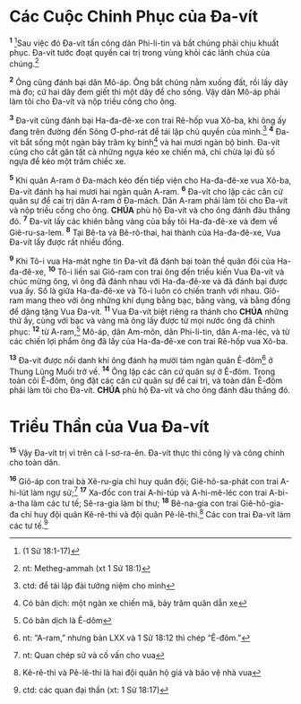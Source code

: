 # Các Cuộc Chinh Phục của Đa-vít
<sup><b>1</b></sup> [^1@-83b4c292-4921-4d71-a9ec-015deacdbd74]Sau việc đó Đa-vít tấn công dân Phi-li-tin và bắt chúng phải chịu khuất phục. Đa-vít tước đoạt quyền cai trị trong vùng khỏi các lãnh chúa của chúng.[^1-83b4c292-4921-4d71-a9ec-015deacdbd74]

<sup><b>2</b></sup> Ông cũng đánh bại dân Mô-áp. Ông bắt chúng nằm xuống đất, rồi lấy dây mà đo; cứ hai dây đem giết thì một dây để cho sống. Vậy dân Mô-áp phải làm tôi cho Đa-vít và nộp triều cống cho ông.

<sup><b>3</b></sup> Đa-vít cũng đánh bại Ha-đa-đê-xe con trai Rê-hốp vua Xô-ba, khi ông ấy đang trên đường đến Sông Ơ-phơ-rát để tái lập chủ quyền của mình.[^2-83b4c292-4921-4d71-a9ec-015deacdbd74] <sup><b>4</b></sup> Đa-vít bắt sống một ngàn bảy trăm kỵ binh[^3-83b4c292-4921-4d71-a9ec-015deacdbd74] và hai mươi ngàn bộ binh. Đa-vít cũng cho cắt gân tất cả những ngựa kéo xe chiến mã, chỉ chừa lại đủ số ngựa để kéo một trăm chiếc xe.

<sup><b>5</b></sup> Khi quân A-ram ở Đa-mách kéo đến tiếp viện cho Ha-đa-đê-xe vua Xô-ba, Đa-vít đánh hạ hai mươi hai ngàn quân A-ram. <sup><b>6</b></sup> Đa-vít cho lập các căn cứ quân sự để cai trị dân A-ram ở Đa-mách. Dân A-ram phải làm tôi cho Đa-vít và nộp triều cống cho ông. **CHÚA** phù hộ Đa-vít và cho ông đánh đâu thắng đó. <sup><b>7</b></sup> Đa-vít lấy các khiên bằng vàng của bầy tôi Ha-đa-đê-xe và đem về Giê-ru-sa-lem. <sup><b>8</b></sup> Tại Bê-ta và Bê-rô-thai, hai thành của Ha-đa-đê-xe, Vua Đa-vít lấy được rất nhiều đồng.

<sup><b>9</b></sup> Khi Tô-i vua Ha-mát nghe tin Đa-vít đã đánh bại toàn thể quân đội của Ha-đa-đê-xe, <sup><b>10</b></sup> Tô-i liền sai Giô-ram con trai ông đến triều kiến Vua Đa-vít và chúc mừng ông, vì ông đã đánh nhau với Ha-đa-đê-xe và đã đánh bại được vua ấy. Số là giữa Ha-đa-đê-xe và Tô-i luôn có chiến tranh với nhau. Giô-ram mang theo với ông những khí dụng bằng bạc, bằng vàng, và bằng đồng để dâng tặng Vua Đa-vít. <sup><b>11</b></sup> Vua Đa-vít biệt riêng ra thánh cho **CHÚA** những thứ ấy, cùng với bạc và vàng mà ông lấy được từ mọi nước ông đã chinh phục: <sup><b>12</b></sup> từ A-ram,[^4-83b4c292-4921-4d71-a9ec-015deacdbd74] Mô-áp, dân Am-môn, dân Phi-li-tin, dân A-ma-léc, và từ các chiến lợi phẩm ông đã lấy của Ha-đa-đê-xe con trai Rê-hốp vua Xô-ba.

<sup><b>13</b></sup> Đa-vít được nổi danh khi ông đánh hạ mười tám ngàn quân Ê-đôm[^5-83b4c292-4921-4d71-a9ec-015deacdbd74] ở Thung Lũng Muối trở về. <sup><b>14</b></sup> Ông lập các căn cứ quân sự ở Ê-đôm. Trong toàn cõi Ê-đôm, ông đặt các căn cứ quân sự để cai trị, và toàn dân Ê-đôm phải làm tôi cho Đa-vít. **CHÚA** phù hộ Đa-vít và cho ông đánh đâu thắng đó.

# Triều Thần của Vua Đa-vít
<sup><b>15</b></sup> Vậy Đa-vít trị vì trên cả I-sơ-ra-ên. Đa-vít thực thi công lý và công chính cho toàn dân.

<sup><b>16</b></sup> Giô-áp con trai bà Xê-ru-gia chỉ huy quân đội; Giê-hô-sa-phát con trai A-hi-lút làm ngự sử;[^6-83b4c292-4921-4d71-a9ec-015deacdbd74] <sup><b>17</b></sup> Xa-đốc con trai A-hi-túp và A-hi-mê-léc con trai A-bi-a-tha làm các tư tế; Sê-ra-gia làm bí thư; <sup><b>18</b></sup> Bê-na-gia con trai Giê-hô-gia-đa chỉ huy đội quân Kê-rê-thi và đội quân Pê-lê-thi.[^7-83b4c292-4921-4d71-a9ec-015deacdbd74] Các con trai Đa-vít làm các tư tế.[^8-83b4c292-4921-4d71-a9ec-015deacdbd74]

[^1-83b4c292-4921-4d71-a9ec-015deacdbd74]: nt: Metheg-ammah (xt 1 Sử 18:1)
[^2-83b4c292-4921-4d71-a9ec-015deacdbd74]: ctd: để tái lập đài tưởng niệm cho mình
[^3-83b4c292-4921-4d71-a9ec-015deacdbd74]: Có bản dịch: một ngàn xe chiến mã, bảy trăm quân dẫn xe
[^4-83b4c292-4921-4d71-a9ec-015deacdbd74]: Có bản dịch là Ê-dôm
[^5-83b4c292-4921-4d71-a9ec-015deacdbd74]: nt: “A-ram,” nhưng bản LXX và 1 Sử 18:12 thì chép “Ê-đôm.”
[^6-83b4c292-4921-4d71-a9ec-015deacdbd74]: nt: Quan chép sử và cố vấn cho vua
[^7-83b4c292-4921-4d71-a9ec-015deacdbd74]: Kê-rê-thi và Pê-lê-thi là hai đội quân hộ giá và bảo vệ nhà vua
[^8-83b4c292-4921-4d71-a9ec-015deacdbd74]: ctd: các quan đại thần (xt: 1 Sử 18:17)
[^1@-83b4c292-4921-4d71-a9ec-015deacdbd74]: (1 Sử 18:1-17)